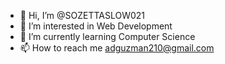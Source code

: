 - 👋 Hi, I’m @SOZETTASLOW021
- 👀 I’m interested in Web Development
- 🌱 I’m currently learning Computer Science
- 📫 How to reach me adguzman210@gmail.com

<!---
SOZETTASLOW021/SOZETTASLOW021 is a ✨ special ✨ repository because its `README.md` (this file) appears on your GitHub profile.
You can click the Preview link to take a look at your changes.
--->
